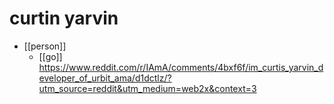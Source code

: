 # curtin yarvin

- [[person]]
  - [[go]] https://www.reddit.com/r/IAmA/comments/4bxf6f/im_curtis_yarvin_developer_of_urbit_ama/d1dctlz/?utm_source=reddit&utm_medium=web2x&context=3


